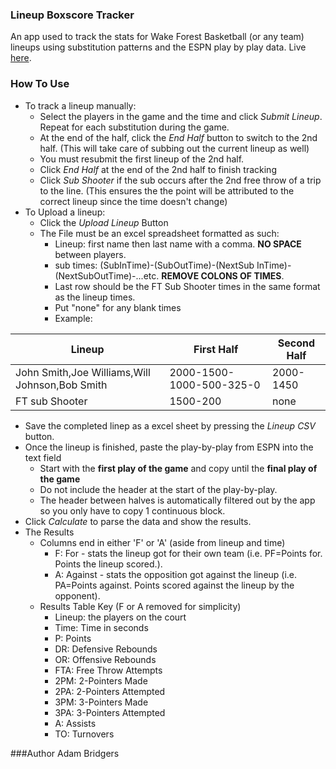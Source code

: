 ### Lineup Boxscore Tracker
An app used to track the stats for Wake Forest Basketball (or any team) lineups using substitution patterns and the ESPN play by play data. Live [here](https://awbridgers.github.io/lineup-boxscore-tracker/).

### How To Use
* To track a lineup manually:
   * Select the players in the game and the time and click *Submit Lineup*. Repeat for each substitution during the game.
   * At the end of the half, click the *End Half* button to switch to the 2nd half. (This will take care of subbing out the current lineup as well)
   * You must resubmit the first lineup of the 2nd half. 
  * Click *End Half* at the end of the 2nd half to finish tracking
  * Click *Sub Shooter* if the sub occurs after the 2nd free throw of a trip to the line. (This ensures the the point will be attributed to the correct lineup since the time doesn't change)
* To Upload a lineup:
   * Click the *Upload Lineup* Button
   * The File must be an excel spreadsheet formatted as such:
      * Lineup: first name then last name with a comma. **NO SPACE** between players.
      * sub times: (SubInTime)-(SubOutTime)-(NextSub InTime)-(NextSubOutTime)-...etc. **REMOVE COLONS OF TIMES**.
      * Last row should be the FT Sub Shooter times in the same format as the lineup times.
      * Put "none" for any blank times
      * Example:

| Lineup        | First Half     | Second Half |
| ------------- | ---------------| ------------|
| John Smith,Joe Williams,Will Johnson,Bob Smith| 2000-1500-1000-500-325-0       | 2000-1450 |
| FT sub Shooter| 1500-200            |   none |
* Save the completed linep as a excel sheet by pressing the *Lineup CSV* button.
* Once the lineup is finished, paste the play-by-play from ESPN into the text field
  * Start with the **first play of the game** and copy until the **final play of the game**
  * Do not include the header at the start of the play-by-play. 
  * The header between halves is automatically filtered out by the app so you only have to copy 1 continuous block.
* Click *Calculate* to parse the data and show the results.
* The Results
   * Columns end in either 'F' or 'A' (aside from lineup and time)
      * F: For - stats the lineup got for their own team (i.e. PF=Points for. Points the lineup scored.).
      * A: Against - stats the opposition got against the lineup (i.e. PA=Points against. Points scored against the lineup by the opponent).
   * Results Table Key (F or A removed for simplicity)
      * Lineup: the players on the court
      * Time: Time in seconds
      * P: Points
      * DR: Defensive Rebounds
      * OR: Offensive Rebounds
      * FTA: Free Throw Attempts
      * 2PM: 2-Pointers Made
      * 2PA: 2-Pointers Attempted
      * 3PM: 3-Pointers Made
      * 3PA: 3-Pointers Attempted
      * A: Assists
      * TO: Turnovers

###Author
Adam Bridgers